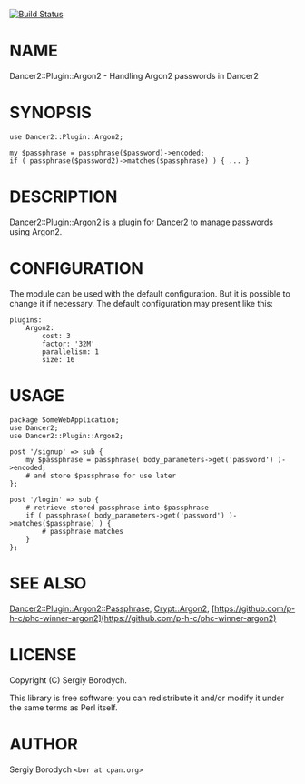 [![Build Status](https://travis-ci.com/bor/Dancer2-Plugin-Argon2.svg?branch=master)](https://travis-ci.com/bor/Dancer2-Plugin-Argon2)
# NAME

Dancer2::Plugin::Argon2 - Handling Argon2 passwords in Dancer2

# SYNOPSIS

    use Dancer2::Plugin::Argon2;

    my $passphrase = passphrase($password)->encoded;
    if ( passphrase($password2)->matches($passphrase) ) { ... }

# DESCRIPTION

Dancer2::Plugin::Argon2 is a plugin for Dancer2 to manage passwords using Argon2.

# CONFIGURATION

The module can be used with the default configuration.
But it is possible to change it if necessary.
The default configuration may present like this:

    plugins:
        Argon2:
            cost: 3
            factor: '32M'
            parallelism: 1
            size: 16

# USAGE

    package SomeWebApplication;
    use Dancer2;
    use Dancer2::Plugin::Argon2;

    post '/signup' => sub {
        my $passphrase = passphrase( body_parameters->get('password') )->encoded;
        # and store $passphrase for use later
    };

    post '/login' => sub {
        # retrieve stored passphrase into $passphrase
        if ( passphrase( body_parameters->get('password') )->matches($passphrase) ) {
            # passphrase matches
        }
    };

# SEE ALSO

[Dancer2::Plugin::Argon2::Passphrase](https://metacpan.org/pod/Dancer2::Plugin::Argon2::Passphrase),
[Crypt::Argon2](https://metacpan.org/pod/Crypt::Argon2),
[https://github.com/p-h-c/phc-winner-argon2](https://github.com/p-h-c/phc-winner-argon2)

# LICENSE

Copyright (C) Sergiy Borodych.

This library is free software; you can redistribute it and/or modify
it under the same terms as Perl itself.

# AUTHOR

Sergiy Borodych `<bor at cpan.org>`
